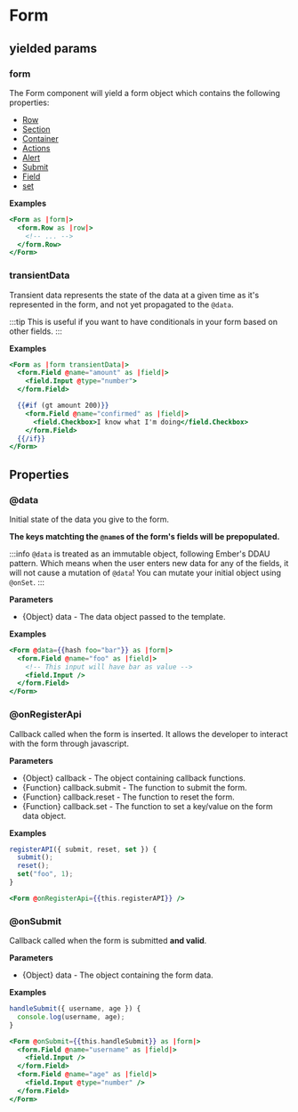 # Form

## yielded params

### form

The Form component will yield a form object which contains the following properties:

- [Row](./layout#row-and-col)
- [Section](./layout#section)
- [Container](./layout#container)
- [Actions](./layout#actions)
- [Alert](./alert)
- [Submit](./submit)
- [Field](./field)
- [set](./helpers#set)

**Examples**

```hbs
<Form as |form|>
  <form.Row as |row|>
    <!-- ... -->
  </form.Row>
</Form>
```

### transientData

Transient data represents the state of the data at a given time as it's represented in the form, and not yet propagated to the `@data`.

:::tip
This is useful if you want to have conditionals in your form based on other fields.
:::

**Examples**

```hbs
<Form as |form transientData|>
  <form.Field @name="amount" as |field|>
    <field.Input @type="number">
  </form.Field>

  {{#if (gt amount 200)}}
    <form.Field @name="confirmed" as |field|>
      <field.Checkbox>I know what I'm doing</field.Checkbox>
    </form.Field>
  {{/if}}
</Form>
```

## Properties

### @data

Initial state of the data you give to the form.

**The keys matchting the `@name`s of the form's fields will be prepopulated.**

:::info
`@data` is treated as an immutable object, following Ember's DDAU pattern. Which means when the user enters new data for any of the fields, it will not cause a mutation of `@data`! You can mutate your initial object using `@onSet`.
:::

**Parameters**

- {Object} data - The data object passed to the template.

**Examples**

```hbs
<Form @data={{hash foo="bar"}} as |form|>
  <form.Field @name="foo" as |field|>
    <!-- This input will have bar as value -->
    <field.Input />
  </form.Field>
</Form>
```

### @onRegisterApi

Callback called when the form is inserted. It allows the developer to interact with the form through javascript.

**Parameters**

- {Object} callback - The object containing callback functions.
- {Function} callback.submit - The function to submit the form.
- {Function} callback.reset - The function to reset the form.
- {Function} callback.set - The function to set a key/value on the form data object.

**Examples**

```javascript
registerAPI({ submit, reset, set }) {
  submit();
  reset();
  set("foo", 1);
}
```

```hbs
<Form @onRegisterApi={{this.registerAPI}} />
```

### @onSubmit

Callback called when the form is submitted **and valid**.

**Parameters**

- {Object} data - The object containing the form data.

**Examples**

```javascript
handleSubmit({ username, age }) {
  console.log(username, age);
}
```

```hbs
<Form @onSubmit={{this.handleSubmit}} as |form|>
  <form.Field @name="username" as |field|>
    <field.Input />
  </form.Field>
  <form.Field @name="age" as |field|>
    <field.Input @type="number" />
  </form.Field>
</Form>
```
